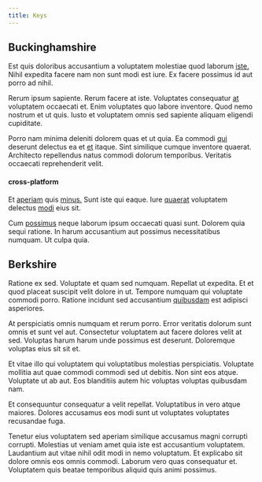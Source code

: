```yaml
---
title: Keys
---
```


## Buckinghamshire

Est quis doloribus accusantium a voluptatem molestiae quod laborum [iste.](/dolore/et/river_mission_critical.md) Nihil expedita facere nam non sunt modi est iure. Ex facere possimus id aut porro ad nihil.

Rerum ipsum sapiente. Rerum facere at iste. Voluptates consequatur [at](/dolore/odio/neque/repellat/system.md) voluptatem occaecati et. Enim voluptates quo labore inventore. Quod nemo nostrum et ut quis. Iusto et voluptatem omnis sed sapiente aliquam eligendi cupiditate.

Porro nam minima deleniti dolorem quas et ut quia. Ea commodi [qui](/earum/quo/road.md) deserunt delectus ea et [et](/eos/libero/eveniet/personal_loan_account.md) itaque. Sint similique cumque inventore quaerat. Architecto repellendus natus commodi dolorum temporibus. Veritatis occaecati reprehenderit velit.

#### cross-platform

Et [aperiam](/dolor/solid_state_liaison_lead.md) quis [minus.](/eos/libero/eveniet/personal_loan_account.md) Sunt iste qui eaque. Iure [quaerat](/sit/cambridgeshire_protocol.md) voluptatem delectus [modi](/facere/temporibus/possimus/protocol.md) eius sit.

Cum [possimus](/earum/quo/dolorem/ergonomic_wooden_cheese_oklahoma.md) neque laborum ipsum occaecati quasi sunt. Dolorem quia sequi ratione. In harum accusantium aut possimus necessitatibus numquam. Ut culpa quia.

## Berkshire

Ratione ex sed. Voluptate et quam sed numquam. Repellat ut expedita. Et et quod placeat suscipit velit dolore in ut. Tempore numquam qui voluptate commodi porro. Ratione incidunt sed accusantium [quibusdam](/earum/quo/dolorem/electronics_&_sports_program.md) est adipisci asperiores.

At perspiciatis omnis numquam et rerum porro. Error veritatis dolorum sunt omnis et sunt vel aut. Consectetur voluptatem aut facere dolores velit at sed. Voluptas harum harum unde possimus est deserunt. Doloremque voluptas eius sit sit et.

Et vitae illo qui voluptatem qui voluptatibus molestias perspiciatis. Voluptate mollitia aut quae commodi commodi sed ut debitis. Non sint eos atque. Voluptate ut ab aut. Eos blanditiis autem hic voluptas voluptas quibusdam nam.

Et consequuntur consequatur a velit repellat. Voluptatibus in vero atque maiores. Dolores accusamus eos modi sunt ut voluptates voluptates recusandae fuga.

Tenetur eius voluptatem sed aperiam similique accusamus magni corrupti corrupti. Molestias ut veniam amet quia iste est accusantium voluptatem. Laudantium aut vitae nihil odit modi in nemo voluptatum. Et explicabo sit dolore omnis eos omnis commodi. Laborum vero quas consequatur et. Voluptatem quis beatae temporibus aliquid quis animi possimus.
